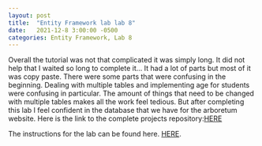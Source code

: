 ```yaml
---
layout: post
title:  "Entity Framework lab lab 8"
date:   2021-12-8 3:00:00 -0500
categories: Entity Framework, Lab 8
---
```

Overall the tutorial was not that complicated it was simply long. It did not help that I waited so long to complete it... It had a lot of parts but most of it was copy paste. There were some parts that were confusing in the beginning. Dealing with multiple tables and implementing age for students were confusing in particular. The amount of things that need to be changed with multiple tables makes all the work feel tedious. But after completing this lab I feel confident in the database that we have for the arboretum website.
Here is the link to the complete projects repository:[HERE](https://github.com/DaltonCompSci/csci340lab8)

The instructions for the lab can be found here. [HERE](https://hendrix-cs.github.io/csci340/labs/ef.html).

